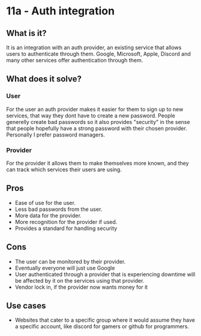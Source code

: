 # 11a - Auth integration

## What is it?

It is an integration with an auth provider, an existing service that allows users to authenticate through them. Google, Microsoft, Apple, Discord and many other services offer authentication through them.

## What does it solve?

### User

For the user an auth provider makes it easier for them to sign up to new services, that way they dont have to create a new password. People generelly create bad passwords so it also provides "security" in the sense that people hopefully have a strong password with their chosen provider. Personally I prefer password managers.

### Provider

For the provider it allows them to make themselves more known, and they can track which services their users are using.

## Pros

- Ease of use for the user.
- Less bad passwords from the user.
- More data for the provider.
- More recognition for the provider if used.
- Provides a standard for handling security

## Cons

- The user can be monitored by their provider.
- Eventually everyone will just use Google
- User authenticated through a provider that is experiencing downtime will be affected by it on the services using that provider.
- Vendor lock in, if the provider now wants money for it

## Use cases

- Websites that cater to a specific group where it would assume they have a specific account, like discord for gamers or github for programmers.
